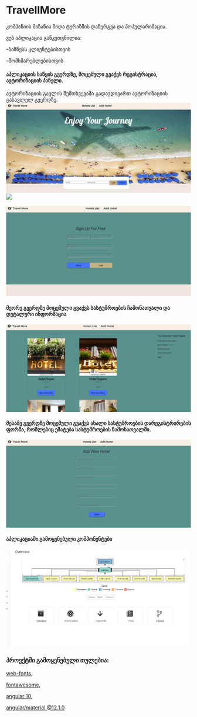 # TravellMore

კომპანიის მიზანია შიდა ტურიზმის დანერგვა და პოპულარიზაცია.

ვებ აპლიკაცია განკუთვნილია:

-ბიზნესს კლიენტებისთვის

-მომხმარებლებისთვის 

#### აპლიკაციის საწყის გვერდზე, მოცემული გვაქვს რეგისტრაცია, ავტორიზაციის პანელი.
ავტორიზაციის გავლის შემთხვევაში გადავდივართ ავტორიზაციის გასავლელ გვერდზე.
![](1.png)
![](![1.png)

![](2.png)

#### მეორე გვერდზე მოცემული გვაქვს სასტუმროების ჩამონათვალი და დეტალური ინფორმაცია

![](3.png)


#### მესამე გვერდზე მოცემული გვაქვს ახალი სასტუმროების დარეგისტრირების ფორმა, რომლებიც ემატება სასტუმროების ჩამონათვალში.


![](4.png)

#### აპლიკაციაში გამოყენებული კომპონენტები

![](5.png)

### პროექტში გამოყენებული თულებია:

[web-fonts](https://web-fonts.ge),

[fontawesome](https://fontawesome.com),

[angular 10](https://angular.io/docs),

[angular/material @12.1.0]( https://material.angular.io/)
